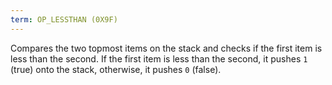 ```yaml
---
term: OP_LESSTHAN (0X9F)
---
```


Compares the two topmost items on the stack and checks if the first item is less than the second. If the first item is less than the second, it pushes `1` (true) onto the stack, otherwise, it pushes `0` (false).